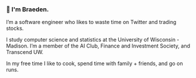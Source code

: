### 👋  I'm Braeden.

I’m a software engineer who likes to waste time on Twitter and trading stocks. 

I study computer science and statistics at the University of Wisconsin - Madison. I’m a member of the AI Club, Finance and Investment Society, and Transcend UW. 

In my free time I like to cook, spend time with family + friends, and go on runs.
